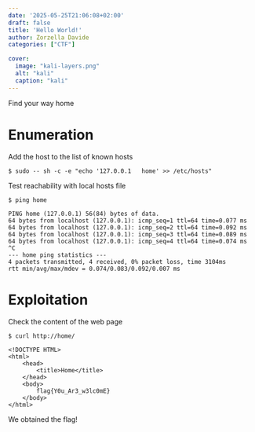 ```yaml
---
date: '2025-05-25T21:06:08+02:00'
draft: false
title: 'Hello World!'
author: Zorzella Davide
categories: ["CTF"]

cover:
  image: "kali-layers.png"
  alt: "kali"
  caption: "kali"
---
```


Find your way home

# Enumeration

Add the host to the list of known hosts

```
$ sudo -- sh -c -e "echo '127.0.0.1   home' >> /etc/hosts"
```

Test reachability with local hosts file

```
$ ping home
```

```
PING home (127.0.0.1) 56(84) bytes of data.
64 bytes from localhost (127.0.0.1): icmp_seq=1 ttl=64 time=0.077 ms
64 bytes from localhost (127.0.0.1): icmp_seq=2 ttl=64 time=0.092 ms
64 bytes from localhost (127.0.0.1): icmp_seq=3 ttl=64 time=0.089 ms
64 bytes from localhost (127.0.0.1): icmp_seq=4 ttl=64 time=0.074 ms
^C
--- home ping statistics ---
4 packets transmitted, 4 received, 0% packet loss, time 3104ms
rtt min/avg/max/mdev = 0.074/0.083/0.092/0.007 ms
```

# Exploitation

Check the content of the web page

```
$ curl http://home/
```

```
<!DOCTYPE HTML>
<html>
    <head>
        <title>Home</title>
    </head>
    <body>
        flag{Y0u_Ar3_w3lc0mE}
    </body>
</html>
```

We obtained the flag!